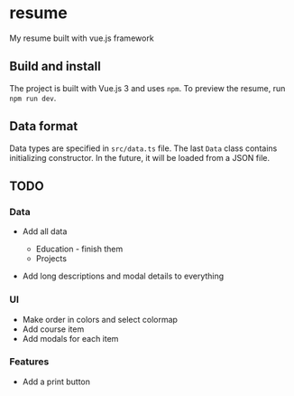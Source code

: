# resume

My resume built with vue.js framework

## Build and install

The project is built with Vue.js 3 and uses `npm`.
To preview the resume, run `npm run dev`.

## Data format

Data types are specified in `src/data.ts` file.
The last `Data` class contains initializing constructor.
In the future, it will be loaded from a JSON file.

## TODO

### Data
- Add all data
  - Education - finish them
  - Projects

- Add long descriptions and modal details to everything

### UI
- Make order in colors and select colormap
- Add course item
- Add modals for each item

### Features
- Add a print button
